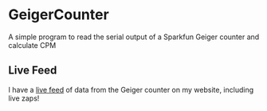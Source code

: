GeigerCounter
=============

A simple program to read the serial output of a Sparkfun Geiger counter and calculate CPM

Live Feed
---------

I have a [live feed](http://www.benoztalay.com/geiger-counter) of data from the Geiger counter on my website, including live zaps!
